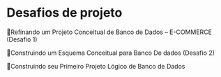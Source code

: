 # Desafios de projeto

🔸Refinando um Projeto Conceitual de Banco de Dados – E-COMMERCE (Desafio 1)

🔸Construindo um Esquema Conceitual para Banco De dados (Desafio 2)

🔸Construindo seu Primeiro Projeto Lógico de Banco de Dados
